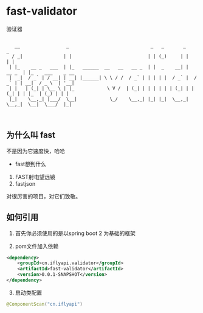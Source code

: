 # fast-validator
验证器

```text

   __                 _                              _   _       _           _                  
  / _|               | |                            | | (_)     | |         | |                 
 | |_    __ _   ___  | |_   ______  __   __   __ _  | |  _    __| |   __ _  | |_    ___    _ __ 
 |  _|  / _` | / __| | __| |______| \ \ / /  / _` | | | | |  / _` |  / _` | | __|  / _ \  | '__|
 | |   | (_| | \__ \ | |_            \ V /  | (_| | | | | | | (_| | | (_| | | |_  | (_) | | |   
 |_|    \__,_| |___/  \__|            \_/    \__,_| |_| |_|  \__,_|  \__,_|  \__|  \___/  |_|   
                                                                                                
                                                                                                
```

## 为什么叫 fast 

不是因为它速度快，哈哈

- fast想到什么

1. FAST射电望远镜
2. fastjson  

对很厉害的项目，对它们致敬。 

## 如何引用

1. 首先你必须使用的是以spring boot 2 为基础的框架

2. pom文件加入依赖

```xml
<dependency>
	<groupId>cn.iflyapi.validator</groupId>
	<artifactId>fast-validator</artifactId>
	<version>0.0.1-SNAPSHOT</version>
</dependency>
```
3. 启动类配置

```java
@ComponentScan("cn.iflyapi")
```
                   
                      
